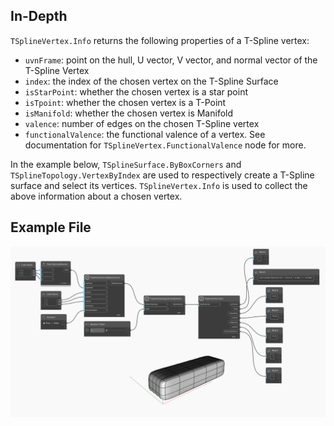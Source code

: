 ## In-Depth
`TSplineVertex.Info` returns the following properties of a T-Spline vertex: 
- `uvnFrame`: point on the hull, U vector, V vector, and normal vector of the T-Spline Vertex
- `index`: the index of the chosen vertex on the T-Spline Surface
- `isStarPoint`: whether the chosen vertex is a star point
- `isTpoint`: whether the chosen vertex is a T-Point
- `isManifold`: whether the chosen vertex is Manifold
- `valence`: number of edges on the chosen T-Spline vertex
- `functionalValence`: the functional valence of a vertex. See documentation for `TSplineVertex.FunctionalValence` node for more. 

In the example below, `TSplineSurface.ByBoxCorners` and `TSplineTopology.VertexByIndex` are used to respectively create a T-Spline surface and select its vertices. `TSplineVertex.Info` is used to collect the above information about a chosen vertex.

## Example File

![Example](./Autodesk.DesignScript.Geometry.TSpline.TSplineVertex.Info_img.jpg)
